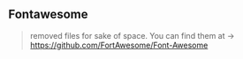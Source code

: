 ## Fontawesome
> removed files for sake of space.  You can find them at -> https://github.com/FortAwesome/Font-Awesome
